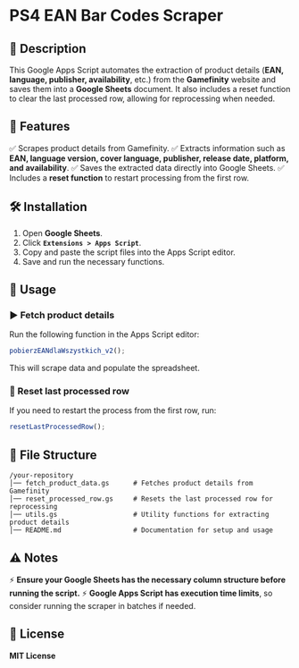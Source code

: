 # PS4 EAN Bar Codes Scraper

## 📌 Description
This Google Apps Script automates the extraction of product details (**EAN, language, publisher, availability**, etc.) from the **Gamefinity** website and saves them into a **Google Sheets** document. It also includes a reset function to clear the last processed row, allowing for reprocessing when needed.

## 🚀 Features
✅ Scrapes product details from Gamefinity.
✅ Extracts information such as **EAN, language version, cover language, publisher, release date, platform, and availability**.
✅ Saves the extracted data directly into Google Sheets.
✅ Includes a **reset function** to restart processing from the first row.

## 🛠 Installation
1. Open **Google Sheets**.
2. Click **`Extensions > Apps Script`**.
3. Copy and paste the script files into the Apps Script editor.
4. Save and run the necessary functions.

## 📖 Usage
### ▶️ Fetch product details
Run the following function in the Apps Script editor:
```javascript
pobierzEANdlaWszystkich_v2();
```
This will scrape data and populate the spreadsheet.

### 🔄 Reset last processed row
If you need to restart the process from the first row, run:
```javascript
resetLastProcessedRow();
```

## 📂 File Structure
```
/your-repository
│── fetch_product_data.gs      # Fetches product details from Gamefinity
│── reset_processed_row.gs     # Resets the last processed row for reprocessing
│── utils.gs                   # Utility functions for extracting product details
│── README.md                  # Documentation for setup and usage
```

## ⚠️ Notes
⚡ **Ensure your Google Sheets has the necessary column structure before running the script.**
⚡ **Google Apps Script has execution time limits**, so consider running the scraper in batches if needed.

## 📜 License
**MIT License**


